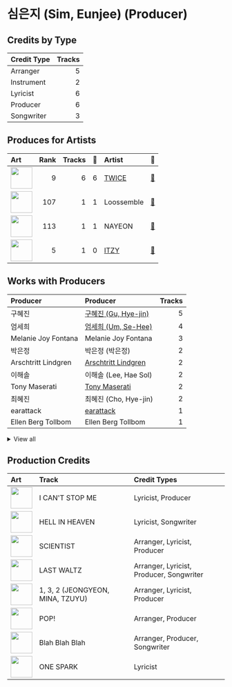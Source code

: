 # 심은지 (Sim, Eunjee) (Producer)

## Credits by Type

| Credit Type | Tracks |
|:---|---:|
| Arranger | 5 |
| Instrument | 2 |
| Lyricist | 6 |
| Producer | 6 |
| Songwriter | 3 |

## Produces for Artists

| Art | Rank | Tracks | 💚 | Artist | 🔗 |
|:---|---:|---:|---:|:---|:---|
| <img src="https://i.scdn.co/image/ab6761610000e5eb0c6952f39ba680489149a54c" alt="" width="50" /> | 9 | 6 | 6 | [TWICE](../../artists/twice/overview.md) | [🔗](https://open.spotify.com/artist/7n2Ycct7Beij7Dj7meI4X0) |
| <img src="https://i.scdn.co/image/ab6761610000e5eb5afa968e8ed9ca1b46f8cf7f" alt="" width="50" /> | 107 | 1 | 1 | Loossemble | [🔗](https://open.spotify.com/artist/1kbVoxpFh1eDOXumLmVdKY) |
| <img src="https://i.scdn.co/image/ab6761610000e5ebfbdd3f060e1cbe9e8eeaecac" alt="" width="50" /> | 113 | 1 | 1 | NAYEON | [🔗](https://open.spotify.com/artist/1VwDG9aBflQupaFNjUru9A) |
| <img src="https://i.scdn.co/image/ab6761610000e5eb3448062884d4ad30473e964b" alt="" width="50" /> | 5 | 1 | 0 | [ITZY](../../artists/itzy/overview.md) | [🔗](https://open.spotify.com/artist/2KC9Qb60EaY0kW4eH68vr3) |

## Works with Producers

| Producer | Producer | Tracks |
|:---|:---|---:|
| 구혜진 | [구혜진 (Gu, Hye-jin)](../구혜진_(gu,_hye-jin)/overview.md) | 5 |
| 엄세희 | [엄세희 (Um, Se-Hee)](../엄세희_(um,_se-hee)/overview.md) | 4 |
| Melanie Joy Fontana | Melanie Joy Fontana | 3 |
| 박은정 | 박은정 (박은정) | 2 |
| Arschtritt Lindgren | [Arschtritt Lindgren](../arschtritt_lindgren/overview.md) | 2 |
| 이해솔 | 이해솔 (Lee, Hae Sol) | 2 |
| Tony Maserati | [Tony Maserati](../tony_maserati/overview.md) | 2 |
| 최혜진 | 최혜진 (Cho, Hye-jin) | 2 |
| earattack | [earattack](../earattack/overview.md) | 1 |
| Ellen Berg Tollbom | Ellen Berg Tollbom | 1 |


<details>
<summary>View all</summary>

| Producer | Producer | Tracks |
|:---|:---|---:|
| TBHits | TBHits | 1 |
| 임찬미 | 임찬미 (Kim, Chan-mi) | 1 |
| EJAE | EJAE | 1 |
| 구종필 | [구종필 (Koo, Jong-Pil)](../구종필_(koo,_jong-pil)/overview.md) | 1 |
| Kyler Niko | Kyler Niko | 1 |
| 常楽寺澪 | 常楽寺澪 (Jorakuji, Mio) | 1 |
| Greg Bonnick | Greg Bonnick | 1 |
| 김영현 | 김영현 (Kim, Young-hyun) | 1 |
| 이상엽 | [이상엽 (Lee, Sang-yeob)](../이상엽_(lee,_sang-yeob)/overview.md) | 1 |
| Josh Gudwin | [Josh Gudwin](../josh_gudwin/overview.md) | 1 |
| Anne-Marie | Anne-Marie | 1 |
| 이우현 | 이우현 (Lee, Woo-hyun) | 1 |
| 서은일 | 서은일 (Seo, Eun-il) | 1 |
| 이민영 | 이민영 (Lee, Min-young) | 1 |
| Yeul | Yeul | 1 |
| 72 | 72 | 1 |
| LDN Noise | [LDN Noise](../ldn_noise/overview.md) | 1 |
| A. Wright | A. Wright | 1 |
| Jenson Vaughan | Jenson Vaughan | 1 |
| 이태섭 | [이태섭 (Lee, Tae-Sub)](../이태섭_(lee,_tae-sub)/overview.md) | 1 |
| Nea | Nea | 1 |
| Mr. Franks | Mr. Franks | 1 |
| Manny Marroquin | [Manny Marroquin](../manny_marroquin/overview.md) | 1 |
| 신지영 | 신지영 (Shin, Ji-young) | 1 |
| Hayden Chapman | Hayden Chapman | 1 |
| 윤원권 | [윤원권 (Yoon, Won-kwon)](../윤원권_(yoon,_won-kwon)/overview.md) | 1 |
| KayOne | KayOne | 1 |
| 임홍진 | 임홍진 (Im, Hong-Jin) | 1 |
| Chris Galland | Chris Galland | 1 |
| Lauren Dyson | Lauren Dyson | 1 |
| 이스란 | 이스란 (Lee, Seran) | 1 |
| Kenzie | [Kenzie](../kenzie/overview.md) | 1 |
| Alexander Pavelich | Alexander Pavelich | 1 |
| Marcus van Wattum | Marcus van Wattum | 1 |
| Paulina Cerrilla | Paulina Cerrilla | 1 |
| 박진영 | 박진영 (Park, Jin Young) | 1 |

</details>


## Production Credits

| Art | Track | Credit Types |
|:---|:---|:---|
| <img src="https://i.scdn.co/image/ab67616d0000b2736570fd05bcff5edcb16e617d" alt="" width="50" /> | I CAN'T STOP ME | Lyricist, Producer |
| <img src="https://i.scdn.co/image/ab67616d0000b2736570fd05bcff5edcb16e617d" alt="" width="50" /> | HELL IN HEAVEN | Lyricist, Songwriter |
| <img src="https://i.scdn.co/image/ab67616d0000b273d1961ecb307c9e05ec8f7e82" alt="" width="50" /> | SCIENTIST | Arranger, Lyricist, Producer |
| <img src="https://i.scdn.co/image/ab67616d0000b273d1961ecb307c9e05ec8f7e82" alt="" width="50" /> | LAST WALTZ | Arranger, Lyricist, Producer, Songwriter |
| <img src="https://i.scdn.co/image/ab67616d0000b273d1961ecb307c9e05ec8f7e82" alt="" width="50" /> | 1, 3, 2 (JEONGYEON, MINA, TZUYU) | Arranger, Lyricist, Producer |
| <img src="https://i.scdn.co/image/ab67616d0000b2735fb4a9cfbeb3b7beb337ed02" alt="" width="50" /> | POP! | Arranger, Producer |
| <img src="https://i.scdn.co/image/ab67616d0000b273afa3ff83579d3450ad73eaf8" alt="" width="50" /> | Blah Blah Blah | Arranger, Producer, Songwriter |
| <img src="https://i.scdn.co/image/ab67616d0000b273bd8c739ce7e59ae9414c7a26" alt="" width="50" /> | ONE SPARK | Lyricist |
